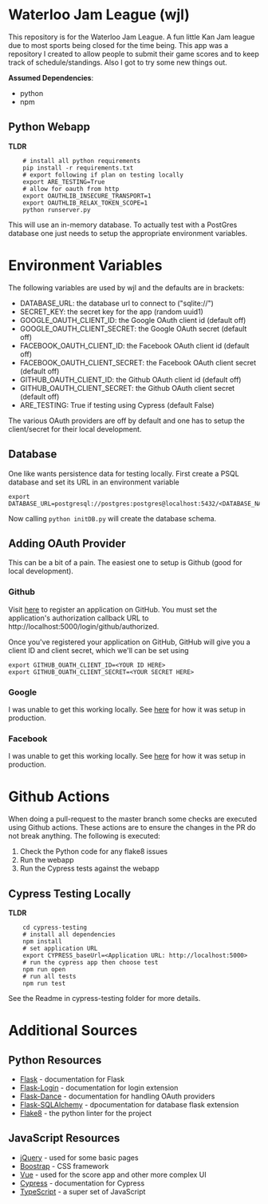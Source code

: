 # Waterloo Jam League (wjl)
This repository is for the Waterloo Jam League. A fun little Kan Jam league due to most sports being closed for the time being. This app was a repository I created to allow people to submit their game scores and to keep track of schedule/standings. Also I got to try some new things out.

**Assumed Dependencies**:
* python
* npm

## Python Webapp
**TLDR**
```
    # install all python requirements
    pip install -r requirements.txt
    # export following if plan on testing locally
    export ARE_TESTING=True
    # allow for oauth from http
    export OAUTHLIB_INSECURE_TRANSPORT=1
    export OAUTHLIB_RELAX_TOKEN_SCOPE=1
    python runserver.py
```
This will use an in-memory database. To actually test with a PostGres database one just needs to setup the appropriate environment variables.

# Environment Variables
The following variables are used by wjl and the defaults are in brackets:
* DATABASE_URL: the database url to connect to ("sqlite://")
* SECRET_KEY:  the secret key for the app (random uuid1)
* GOOGLE_OAUTH_CLIENT_ID: the Google OAuth client id (default off)
* GOOGLE_OAUTH_CLIENT_SECRET:  the Google OAuth secret (default off)
* FACEBOOK_OAUTH_CLIENT_ID: the Facebook OAuth client id (default off)
* FACEBOOK_OAUTH_CLIENT_SECRET:  the Facebook OAuth client secret (default off)
* GITHUB_OAUTH_CLIENT_ID:  the Github OAuth client id (default off)
* GITHUB_OAUTH_CLIENT_SECRET:  the Github OAuth client secret (default off)
* ARE_TESTING:  True if testing using Cypress (default False)

The various OAuth providers are off by default and one has to setup the client/secret
for their local development.

## Database
One like wants persistence data for testing locally. First create a PSQL database and
set its URL in an environment variable
```
export DATABASE_URL=postgresql://postgres:postgres@localhost:5432/<DATABASE_NAME>
```
Now calling `python initDB.py` will create the database schema.

## Adding OAuth Provider
This can be a bit of a pain. The easiest one to setup is Github (good for local development).

### Github
Visit [here](https://github.com/settings/applications/new) to register an application on GitHub. You must set the application's authorization callback URL to http://localhost:5000/login/github/authorized.

Once you've registered your application on GitHub, GitHub will give you a client ID and client secret, which we'll can be set using
```
export GITHUB_OUATH_CLIENT_ID=<YOUR ID HERE>
export GITHUB_OUATH_CLIENT_SECRET=<YOUR SECRET HERE>
```

### Google
I was unable to get this working locally. See [here](https://github.com/singingwolfboy/flask-dance-google-sqla) for how it was setup in production.

### Facebook
I was unable to get this working locally. See [here](https://github.com/singingwolfboy/flask-dance-facebook-sqla) for how it was setup in production.


# Github Actions
When doing a pull-request to the master branch some checks are
executed using Github actions. These actions are to ensure
the changes in the PR do not break anything. The following is executed:
1. Check the Python code for any flake8 issues
2. Run the webapp
3. Run the Cypress tests against the webapp

## Cypress Testing Locally
**TLDR**
```
    cd cypress-testing
    # install all dependencies
    npm install
    # set application URL
    export CYPRESS_baseUrl=<Application URL: http://localhost:5000>
    # run the cypress app then choose test
    npm run open
    # run all tests
    npm run test
```
See the Readme in cypress-testing folder for more details.


# Additional Sources
## Python Resources
 * [Flask](https://flask.palletsprojects.com/en/1.1.x/) - documentation for Flask
 * [Flask-Login](https://flask-login.readthedocs.io/en/latest/) - documentation for login extension
 * [Flask-Dance](https://flask-dance.readthedocs.io/en/latest/) - documentation for handling OAuth providers 
 * [Flask-SQLAlchemy](https://flask-sqlalchemy.palletsprojects.com/en/2.x/) - dpocumentation for database flask extension
 * [Flake8](https://flake8.pycqa.org/en/latest/) - the python linter for the project

## JavaScript Resources
 * [jQuery](https://api.jquery.com/) - used for some basic pages
 * [Boostrap](https://getbootstrap.com/docs/4.5/getting-started/download/) - CSS framework
 * [Vue](https://vuejs.org/v2/guide/) - used for the score app and other more complex UI
 * [Cypress](https://docs.cypress.io/guides/overview/why-cypress.html#In-a-nutshell) - documentation for Cypress
 * [TypeScript](https://www.typescriptlang.org/) - a super set of JavaScript